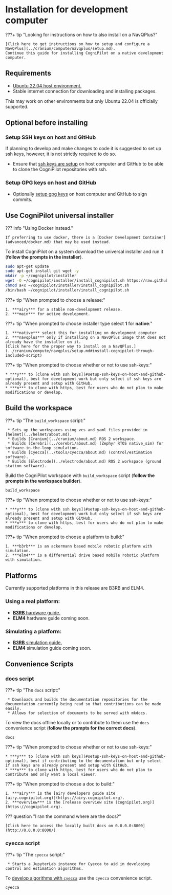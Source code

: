 # Installation for development computer

???+ tip "Looking for instructions on how to also install on a NavQPlus?"
    
    [Click here to get instructions on how to setup and configure a NavQPlus](../cranium/compute/navqplus/setup.md).
    Continue this guide for installing CogniPilot on a native development computer.

## Requirements

* [Ubuntu 22.04 host environment.](https://ubuntu.com/download/desktop)
* Stable internet connection for downloading and installing packages.

This may work on other environments but only Ubuntu 22.04 is officially supported.

## Optional before installing
### Setup SSH keys on host and GitHub

If planning to develop and make changes to code it is suggested to set up ssh keys, however, it is not strictly required to do so.

* Ensure that [ssh keys are setup](https://docs.github.com/en/authentication/connecting-to-github-with-ssh) on host computer and GitHub to be able to clone the CogniPilot repositories with ssh.

### Setup GPG keys on host and GitHub

* Optionally [setup gpg keys](https://docs.github.com/articles/generating-a-gpg-key/) on host computer and GitHub to sign commits.

## Use CogniPilot universal installer
??? info "Using Docker instead."

    If preferring to use docker, there is a [Docker Development Container](advanced/docker.md) that may be used instead.

To install CogniPilot on a system download the universal installer and run it (**follow the prompts in the installer**).

```bash title="Download and run the universal installer:"
sudo apt-get update
sudo apt-get install git wget -y
mkdir -p ~/cognipilot/installer
wget -O ~/cognipilot/installer/install_cognipilot.sh https://raw.githubusercontent.com/CogniPilot/helmet/main/install/install_cognipilot.sh
chmod a+x ~/cognipilot/installer/install_cognipilot.sh
/bin/bash ~/cognipilot/installer/install_cognipilot.sh
```

???+ tip "When prompted to choose a release:"

    1. ***airy*** for a stable non-development release.
    2. ***main*** for active development.

???+ tip "When prompted to choose installer type select **1** for **native**:"

    1. ***native*** select this for installing on development computer
    2. ***navqplus*** only if installing on a NavQPlus image that does not already have the installer on it.
    [Click here for the proper way to install on a NavQPlus.](../cranium/compute/navqplus/setup.md#install-cognipilot-through-included-script)

???+ tip "When prompted to choose whether or not to use ssh-keys:"

    * ***y*** to [clone with ssh keys](#setup-ssh-keys-on-host-and-github-optional), best for development work but only select if ssh keys are already present and setup with GitHub.
    * ***n*** to clone with https, best for users who do not plan to make modifications or develop.


## Build the workspace

???+ tip "The `build_workspace` script:"

     * Sets up the workspaces using vcs and yaml files provided in [helmet](../helmet/about.md).
     * Builds [Cranium](../cranium/about.md) ROS 2 workspace.
     * Builds [Cerebri](../cerebri/about.md) (Zephyr RTOS native_sim) for software-in-the-loop simulation.
     * Builds [Cyecca](../tools/cyecca/about.md) (control/estimation software).
     * Builds [Electrode](../electrode/about.md) ROS 2 workspace (ground station software).

Build the CogniPilot workspace with `build_workspace` script (**follow the prompts in the workspace builder**).

```bash title="Run the build_workspace script:"
build_workspace
```

???+ tip "When prompted to choose whether or not to use ssh-keys:"

    * ***y*** to [clone with ssh keys](#setup-ssh-keys-on-host-and-github-optional), best for development work but only select if ssh keys are already present and setup with GitHub.
    * ***n*** to clone with https, best for users who do not plan to make modifications or develop.

???+ tip "When prompted to choose a platform to build:"
    
    1. ***b3rb*** is an ackermann based mobile robotic platform with simulation.
    2. ***elm4*** is a differential drive based mobile robotic platform with simulation.


## Platforms

Currently supported platforms in this release are B3RB and ELM4.

### Using a real platform:

* [**B3RB** hardware guide.](../reference_systems/b3rb/setup.md)
* **ELM4** hardware guide coming soon.

### Simulating a platform:

* [**B3RB** simulation guide.](../reference_systems/b3rb/simulation.md)
* **ELM4** simulation guide coming soon.

## Convenience Scripts
### docs script

???+ tip "The `docs` script:"

     * Downloads and builds the documentation repositories for the documentation currently being read so that contributions can be made easily.
     * Allows for selection of documents to be served with mkdocs.

To view the docs offline locally or to contribute to them use the `docs` convenience script (**follow the prompts for the correct docs**).

```bash title="Run the docs convenience script:"
docs
```

???+ tip "When prompted to choose whether or not to use ssh-keys:"

    * ***y*** to [clone with ssh keys](#setup-ssh-keys-on-host-and-github-optional), best if contributing to the documentation but only select if ssh keys are already present and setup with GitHub.
    * ***n*** to clone with https, best for users who do not plan to contribute and only want a local viewer.

???+ tip "When prompted to choose a doc to build:"
    
    1. ***airy*** is the [airy developers guide site (airy.cognipilot.org)](https://airy.cognipilot.org).
    2. ***overview*** is the [release overview site (cognipilot.org)](https://cognipilot.org).

??? question "I ran the command where are the docs?"

    [Click here to access the locally built docs on 0.0.0.0:8000](http://0.0.0.0:8000/)


### cyecca script

???+ tip "The `cyecca` script:"

     * Starts a JupyterLab instance for Cyecca to aid in developing control and estimation algorithms.

To [develop algorithms with `cyecca`](../tools/cyecca/about.md) use the `cyecca` convenience script.

```bash title="Run the cyeccs convenience script:"
cyecca
```
